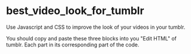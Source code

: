 # best_video_look_for_tumblr
Use Javascript and CSS to improve the look of your videos in your tumblr.

You should copy and paste these three blocks into you "Edit HTML" of tumblr.
Each part in its corresponding part of the code.
